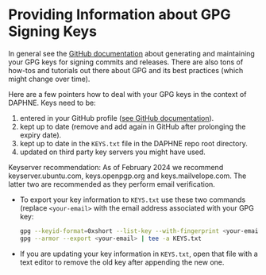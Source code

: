 <!--
Copyright 2025 The DAPHNE Consortium

Licensed under the Apache License, Version 2.0 (the "License");
you may not use this file except in compliance with the License.
You may obtain a copy of the License at

    http://www.apache.org/licenses/LICENSE-2.0

Unless required by applicable law or agreed to in writing, software
distributed under the License is distributed on an "AS IS" BASIS,
WITHOUT WARRANTIES OR CONDITIONS OF ANY KIND, either express or implied.
See the License for the specific language governing permissions and
limitations under the License.
-->

# Providing Information about GPG Signing Keys

In general see the [GitHub documentation](https://docs.github.com/en/authentication/managing-commit-signature-verification/about-commit-signature-verification#gpg-commit-signature-verification) about generating and maintaining your GPG keys for signing commits and releases. There are also tons of how-tos and tutorials out there about GPG and its best practices (which might change over time).

Here are a few pointers how to deal with your GPG keys in the context of DAPHNE. Keys need to be:

1. entered in your GitHub profile ([see GitHub documentation](https://docs.github.com/en/authentication/managing-commit-signature-verification/about-commit-signature-verification#gpg-commit-signature-verification)).
2. kept up to date (remove and add again in GitHub after prolonging the expiry date).
3. kept up to date in the `KEYS.txt` file in the DAPHNE repo root directory.
4. updated on third party key servers you might have used.

Keyserver recommendation: As of February 2024 we recommend keyserver.ubuntu.com, keys.openpgp.org and keys.mailvelope.com. The latter two are recommended as they perform email verification. 

* To export your key information to `KEYS.txt` use these two commands (replace `<your-email>` with the email address associated with your GPG key:

    ``` bash
    gpg --keyid-format=0xshort --list-key --with-fingerprint <your-email> | tee -a KEYS.txt
    gpg --armor --export <your-email> | tee -a KEYS.txt
    ```

* If you are updating your key information in `KEYS.txt`, open that file with a text editor to remove the old key after appending the new one.